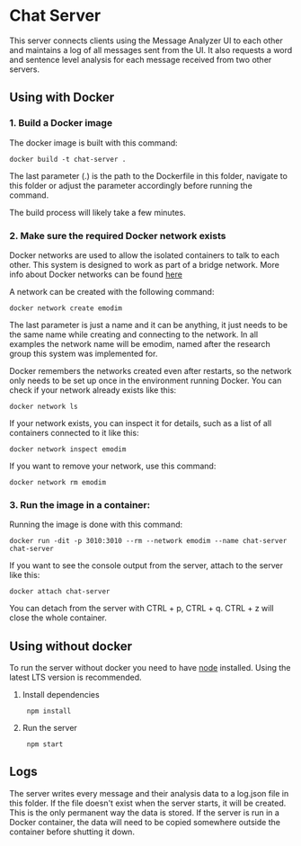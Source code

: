 # Chat Server
This server connects clients using the Message Analyzer UI to each other and maintains a log of all messages sent from the UI. It also requests a word and sentence level analysis for each message received from two other servers.

## Using with Docker
### 1. Build a Docker image

The docker image is built with this command:

    docker build -t chat-server .

The last parameter (.) is the path to the Dockerfile in this folder, navigate to this folder or adjust the parameter accordingly before running the command.

The build process will likely take a few minutes.

### 2. Make sure the required Docker network exists

Docker networks are used to allow the isolated containers to talk to each other. This system is designed to work as part of a bridge network. More info about Docker networks can be found [here](https://docs.docker.com/network/)

A network can be created with the following command:

    docker network create emodim

The last parameter is just a name and it can be anything, it just needs to be the same name while creating and connecting to the network. In all examples the network name will be emodim, named after the research group this system was implemented for.

Docker remembers the networks created even after restarts, so the network only needs to be set up once in the environment running Docker. You can check if your network already exists like this:

    docker network ls

If your network exists, you can inspect it for details, such as a list of all containers connected to it like this:

    docker network inspect emodim

If you want to remove your network, use this command:

    docker network rm emodim


### 3. Run the image in a container:

Running the image is done with this command:

    docker run -dit -p 3010:3010 --rm --network emodim --name chat-server chat-server

If you want to see the console output from the server, attach to the server like this:

    docker attach chat-server

You can detach from the server with CTRL + p, CTRL + q. CTRL + z will close the whole container.

## Using without docker

To run the server without docker you need to have [node](https://nodejs.org/en/) installed. Using the latest LTS version is recommended.

1. Install dependencies

        npm install

2. Run the server

        npm start

## Logs

The server writes every message and their analysis data to a log.json file in this folder. If the file doesn't exist when the server starts, it will be created. This is the only permanent way the data is stored. If the server is run in a Docker container, the data will need to be copied somewhere outside the container before shutting it down.
